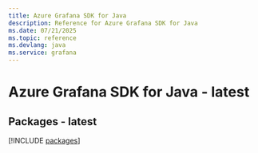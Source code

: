 ```yaml
---
title: Azure Grafana SDK for Java
description: Reference for Azure Grafana SDK for Java
ms.date: 07/21/2025
ms.topic: reference
ms.devlang: java
ms.service: grafana
---
```

# Azure Grafana SDK for Java - latest
## Packages - latest
[!INCLUDE [packages](grafana-index.md)]